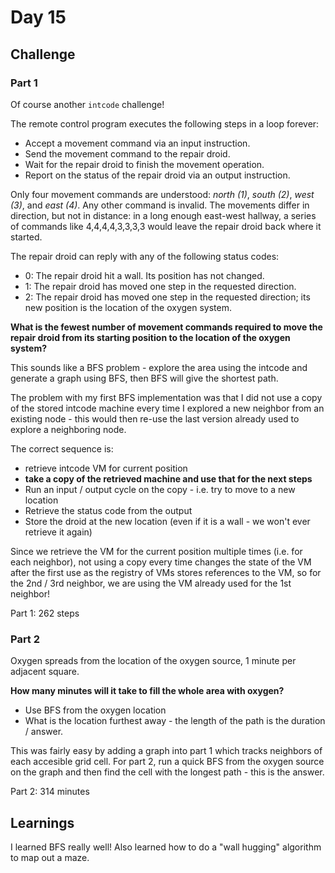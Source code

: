 # Day 15

## Challenge

### Part 1

Of course another `intcode` challenge!

The remote control program executes the following steps in a loop forever:

- Accept a movement command via an input instruction.
- Send the movement command to the repair droid.
- Wait for the repair droid to finish the movement operation.
- Report on the status of the repair droid via an output instruction.

Only four movement commands are understood: _north (1)_, _south (2)_, _west (3)_, and _east (4)_. Any other command is invalid. The movements differ in direction, but not in distance: in a long enough east-west hallway, a series of commands like 4,4,4,4,3,3,3,3 would leave the repair droid back where it started.

The repair droid can reply with any of the following status codes:

- 0: The repair droid hit a wall. Its position has not changed.
- 1: The repair droid has moved one step in the requested direction.
- 2: The repair droid has moved one step in the requested direction; its new position is the location of the oxygen system.


**What is the fewest number of movement commands required to move the repair droid from its starting position to the location of the oxygen system?**

This sounds like a BFS problem - explore the area using the intcode and generate a graph using BFS, then BFS will give the shortest path.

The problem with my first BFS implementation was that I did not use a copy of the stored intcode machine every time I explored a new neighbor from an existing node - this would then re-use the last version already used to explore a neighboring node.

The correct sequence is:
- retrieve intcode VM for current position
- **take a copy of the retrieved machine and use that for the next steps**
- Run an input / output cycle on the copy - i.e. try to move to a new location
- Retrieve the status code from the output
- Store the droid at the new location (even if it is a wall - we won't ever retrieve it again)

Since we retrieve the VM for the current position multiple times (i.e. for each neighbor), not using a copy every time changes the state of the VM after the first use as the registry of VMs stores references to the VM, so for the 2nd / 3rd neighbor, we are using the VM already used for the 1st neighbor!

Part 1: 262 steps

### Part 2

Oxygen spreads from the location of the oxygen source, 1 minute per adjacent square.

**How many minutes will it take to fill the whole area with oxygen?**

- Use BFS from the oxygen location
- What is the location furthest away - the length of the path is the duration / answer.

This was fairly easy by adding a graph into part 1 which tracks neighbors of each accesible grid cell. For part 2, run a quick BFS from the oxygen source on the graph and then find the cell with the longest path - this is the answer.

Part 2: 314 minutes

## Learnings

I learned BFS really well! Also learned how to do a "wall hugging" algorithm to map out a maze.
